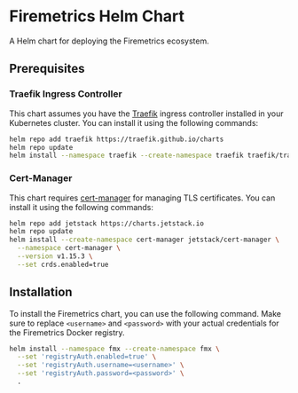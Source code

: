 # Firemetrics Helm Chart

A Helm chart for deploying the Firemetrics ecosystem.

## Prerequisites

### Traefik Ingress Controller

This chart assumes you have the [Traefik](https://traefik.io/) ingress controller installed in your Kubernetes cluster. You can install it using the following commands:

```bash
helm repo add traefik https://traefik.github.io/charts
helm repo update
helm install --namespace traefik --create-namespace traefik traefik/traefik
```

### Cert-Manager

This chart requires [cert-manager](https://cert-manager.io/) for managing TLS certificates. You can install it using the following commands:

```bash
helm repo add jetstack https://charts.jetstack.io
helm repo update
helm install --create-namespace cert-manager jetstack/cert-manager \
  --namespace cert-manager \
  --version v1.15.3 \
  --set crds.enabled=true
```

## Installation

To install the Firemetrics chart, you can use the following command. Make sure to replace `<username>` and `<password>` with your actual credentials for the Firemetrics Docker registry.

```bash
helm install --namespace fmx --create-namespace fmx \
  --set 'registryAuth.enabled=true' \
  --set 'registryAuth.username=<username>' \
  --set 'registryAuth.password=<password>' \
  .
```

